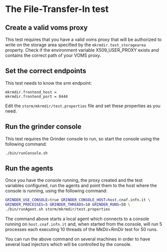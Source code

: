 # The File-Transfer-In test

## Create a valid voms proxy 

This test requires that you have a valid voms proxy
that will be authorized to write on the storage area
specified by the `mkrmdir.test_storagearea` property. 
Check if the environment variable X509\_USER\_PROXY exists
and contains the correct path of your VOMS proxy. 

## Set the correct endpoints

This test needs to know the srm endpoint:

```properties
mkrmdir.frontend_host = 
mkrmdir.frontend_port = 8444
```

Edit the `storm/mkrmdir/test.properties` file and set 
these properties as you need.

## Run the grinder console

This test requires the Grinder console to run, so start
the console using the following command:

    ./bin/runConsole.sh

## Run the agents

Once you have the console running, the proxy created and 
the test variables configured, run the agents and point
them to the host where the console is running, using the
following command:

```bash
GRINDER_USE_CONSOLE=true GRINDER_CONSOLE_HOST=host.cnaf.infn.it \
GRINDER_PROCESSES=5 GRINDER_THREADS=10 GRINDER_RUNS=50 \
./bin/runAgent.sh storm/mkrmdir/test.properties
```

The command above starts a local agent which connects to a 
console running on `host.cnaf.infn.it` and, when started from
the console, will run 5 processes each executing 10 threads 
of the MkDir+RmDir test for 50 runs.

You can run the above command on several machines in order
to have several load injectors which will be controlled 
by the console.